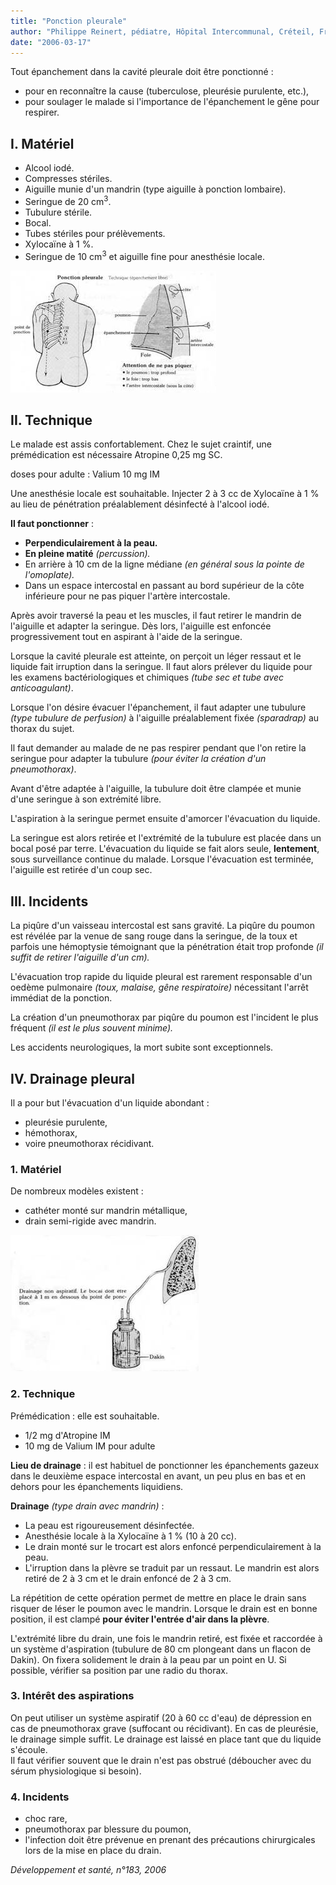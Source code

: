 ```yaml
---
title: "Ponction pleurale"
author: "Philippe Reinert, pédiatre, Hôpital Intercommunal, Créteil, France"
date: "2006-03-17"
---
```


Tout épanchement dans la cavité pleurale doit être ponctionné :

*   pour en reconnaître la cause (tuberculose, pleurésie purulente, etc.),
*   pour soulager le malade si l'importance de l'épanchement le gêne pour respirer.
## I. Matériel

*   Alcool iodé.
*   Compresses stériles.
*   Aiguille munie d'un mandrin (type aiguille à ponction lombaire).
*   Seringue de 20 cm<sup>3</sup>.
*   Tubulure stérile.
*   Bocal.
*   Tubes stériles pour prélèvements.
*   Xylocaïne à 1 %.
*   Seringue de 10 cm<sup>3</sup> et aiguille fine pour anesthésie locale.

![](image002-19.jpg)


## II. Technique

Le malade est assis confortablement. Chez le sujet craintif, une prémédication est nécessaire Atropine 0,25 mg SC.

doses pour adulte : Valium 10 mg IM

Une anesthésie locale est souhaitable. Injecter 2 à 3 cc de Xylocaïne à 1 % au lieu de péné­tration préalablement désinfecté à l'alcool iodé.

**Il faut ponctionner** :

*   **Perpendiculairement à la peau.**
*   **En pleine matité** _(percussion)._
*   En arrière à 10 cm de la ligne médiane _(en général sous la pointe de l'omoplate)._
*   Dans un espace intercostal en passant au bord supérieur de la côte inférieure pour ne pas piquer l'artère intercostale.

Après avoir traversé la peau et les muscles, il faut retirer le mandrin de l'aiguille et adapter la seringue. Dès lors, l'aiguille est enfoncée progressivement tout en aspirant à l'aide de la seringue.

Lorsque la cavité pleurale est atteinte, on per­çoit un léger ressaut et le liquide fait irruption dans la seringue. Il faut alors prélever du liqui­de pour les examens bactériologiques et chi­miques _(tube sec et tube avec anticoagulant)_.

Lorsque l'on désire évacuer l'épanchement, il faut adapter une tubulure _(type tubulure de perfusion)_ à l'aiguille préalablement fixée _(sparadrap)_ au thorax du sujet.

Il faut demander au malade de ne pas respirer pendant que l'on retire la seringue pour adap­ter la tubulure _(pour éviter la création d'un pneumothorax)_.

Avant d'être adaptée à l'aiguille, la tubulure doit être clampée et munie d'une seringue à son extrémité libre.

L'aspiration à la seringue permet ensuite d'amorcer l'évacuation du liquide.

La seringue est alors retirée et l'extrémité de la tubulure est placée dans un bocal posé par terre. L'évacuation du liquide se fait alors seule, **lente­ment**, sous surveillance continue du malade. Lorsque l'évacuation est terminée, l'aiguille est retirée d'un coup sec.

## **III. Incidents**

La piqûre d'un vaisseau intercostal est sans gravité. La piqûre du poumon est révélée par la venue de sang rouge dans la seringue, de la toux et parfois une hémoptysie témoignant que la pénétration était trop profonde _(il suf­fit de retirer l'aiguille d'un cm)._

L'évacuation trop rapide du liquide pleural est rarement responsable d'un oedème pulmonai­re _(toux, malaise, gêne respiratoire)_ nécessi­tant l'arrêt immédiat de la ponction.

La création d'un pneumothorax par piqûre du poumon est l'incident le plus fréquent _(il est le plus souvent minime)._

Les accidents neurologiques, la mort subite sont exceptionnels.

## IV. Drainage pleural

Il a pour but l'évacuation d'un liquide abondant :

*   pleurésie purulente,
*   hémothorax,
*   voire pneumothorax récidivant.

### 1. Matériel

De nombreux modèles existent :

*   cathéter monté sur mandrin métallique,
*   drain semi-rigide avec mandrin.

![](image004-14.jpg)


### 2. Technique

Prémédication : elle est souhaitable.

*   1/2 mg d'Atropine IM
*   10 mg de Valium IM pour adulte

**Lieu de drainage** : il est habituel de ponc­tionner les épanchements gazeux dans le deuxième espace intercostal en avant, un peu plus en bas et en dehors pour les épanche­ments liquidiens.

**Drainage** _(type drain avec mandrin)_ :

*   La peau est rigoureusement désinfectée.
*   Anesthésie locale à la Xylocaïne à 1 % (10 à 20 cc).
*   Le drain monté sur le trocart est alors enfon­cé perpendiculairement à la peau.
*   L'irruption dans la plèvre se traduit par un ressaut. Le mandrin est alors retiré de 2 à 3 cm et le drain enfoncé de 2 à 3 cm.

La répétition de cette opération permet de mettre en place le drain sans risquer de léser le poumon avec le mandrin. Lorsque le drain est en bonne position, il est clampé **pour éviter l'entrée d'air dans la plèvre**.

L'extrémité libre du drain, une fois le mandrin retiré, est fixée et raccordée à un système d'aspiration (tubulure de 80 cm plongeant dans un flacon de Dakin). On fixera solide­ment le drain à la peau par un point en U. Si possible, vérifier sa position par une radio du thorax.

### 3. Intérêt des aspirations

On peut utiliser un système aspiratif (20 à 60 cc d'eau) de dépression en cas de pneumotho­rax grave (suffocant ou récidivant). En cas de pleurésie, le drainage simple suffit. Le drainage est laissé en place tant que du liquide s'écoule.  
Il faut vérifier souvent que le drain n'est pas obstrué (déboucher avec du sérum physiolo­gique si besoin).

### 4. Incidents

*   choc rare,
*   pneumothorax par blessure du poumon,
*   l'infection doit être prévenue en prenant des précautions chirurgicales lors de la mise en place du drain.

_Développement et santé, n°183, 2006_